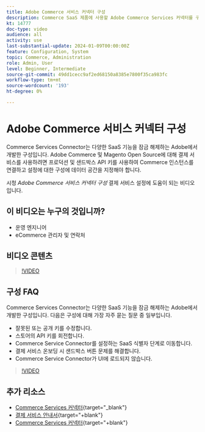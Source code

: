 ```yaml
---
title: Adobe Commerce 서비스 커넥터 구성
description: Commerce SaaS 제품에 사용할 Adobe Commerce Services 커넥터를 구성하는 방법과 일반적인 문제를 해결하는 방법에 대해 알아봅니다.
kt: 14777
doc-type: video
audience: all
activity: use
last-substantial-update: 2024-01-09T00:00:00Z
feature: Configuration, System
topic: Commerce, Administration
role: Admin, User
level: Beginner, Intermediate
source-git-commit: 49dd1cecc9af2ed68150a8385e7800f35ca983fc
workflow-type: tm+mt
source-wordcount: '193'
ht-degree: 0%

---
```


# Adobe Commerce 서비스 커넥터 구성

Commerce Services Connector는 다양한 SaaS 기능을 잠금 해제하는 Adobe에서 개발한 구성입니다. Adobe Commerce 및 Magento Open Source에 대해 결제 서비스를 사용하려면 프로덕션 및 샌드박스 API 키를 사용하여 Commerce 인스턴스를 연결하고 설정에 대한 구성에 데이터 공간을 지정해야 합니다.

시청 _Adobe Commerce 서비스 커넥터 구성_ 결제 서비스 설정에 도움이 되는 비디오입니다.

## 이 비디오는 누구의 것입니까?

- 운영 엔지니어
- eCommerce 관리자 및 연락처

## 비디오 콘텐츠

>[!VIDEO](https://video.tv.adobe.com/v/3425958?learn=on)

## 구성 FAQ

Commerce Services Connector는 다양한 SaaS 기능을 잠금 해제하는 Adobe에서 개발한 구성입니다. 다음은 구성에 대해 가장 자주 묻는 질문 중 일부입니다.

- 잘못된 또는 공개 키를 수정합니다.
- 스토어의 API 키를 회전합니다.
- Commerce Service Connector를 설정하는 SaaS 식별자 단계로 이동합니다.
- 결제 서비스 온보딩 시 샌드박스 버튼 문제를 해결합니다.
- Commerce Service Connector가 UI에 로드되지 않습니다.

>[!VIDEO](https://video.tv.adobe.com/v/3425959?learn=on)

## 추가 리소스

- [Commerce Services 커넥터](https://experienceleague.adobe.com/docs/commerce-merchant-services/user-guides/integration-services/saas.html){target="_blank"}
- [결제 서비스 안내서](https://experienceleague.adobe.com/docs/commerce-merchant-services/payment-services/guide-overview.html){target="+blank"}
- [Commerce Services 커넥터](https://experienceleague.adobe.com/docs/commerce-merchant-services/user-guides/integration-services/saas.html){target="+blank"}
